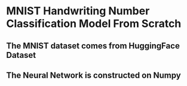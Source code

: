 # MNIST Handwriting Number Classification Model From Scratch

## The MNIST dataset comes from HuggingFace Dataset
## The Neural Network is constructed on Numpy